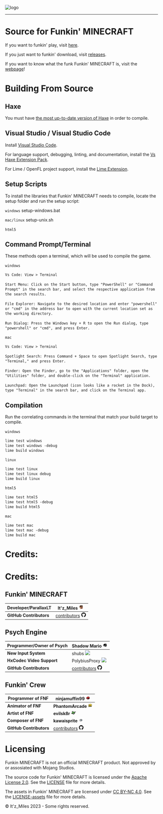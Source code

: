 

<!--This is the markdown readme. View the pretty format on the webpage:
https://github.com/Itz-Miles/Funkin-Minecraft-flixel
-->
![logo](./art/logos/logo/logoHD.png)
___
# Source for Funkin' MINECRAFT
If you want to funkin' play, visit [here](https://itz-miles.github.io/funkinMinecraft/play).

If you just want to funkin' download, visit [releases](https://github.com/Itz-Miles/Funkin-Minecraft/releases/latest).

If you want to know what the funk Funkin' MINECRAFT is, visit the [webpage](https://itz-miles.github.io/funkinMinecraft)!

# Building From Source

## Haxe
You must have [the most up-to-date version of Haxe](https://haxe.org/download/) in order to compile.

## Visual Studio / Visual Studio Code

Install [Visual Studio Code](https://code.visualstudio.com/download).

For language support, debugging, linting, and documentation, install the [Vs Haxe Extension Pack](https://marketplace.visualstudio.com/items?itemName=vshaxe.haxe-extension-pack).

For Lime / OpenFL project support, install the [Lime Extension](https://marketplace.visualstudio.com/items?itemName=openfl.lime-vscode-extension).


## Setup Scripts
To install the libraries that Funkin' MINECRAFT needs to compile, locate the setup folder and run the setup script:

`windows`
setup-windows.bat

`mac/linux`
setup-unix.sh

`html5`
## Command Prompt/Terminal

 These methods open a terminal, which will be used to compile the game.
 
`windows`
```
Vs Code: View > Terminal 

Start Menu: Click on the Start button, type "PowerShell" or "Command Prompt" in the search bar, and select the respective application from the search results.

File Explorer: Navigate to the desired location and enter "powershell" or "cmd" in the address bar to open with the current location set as the working directory.

Run Dialog: Press the Windows key + R to open the Run dialog, type "powershell" or "cmd", and press Enter.
```

`mac`
```
Vs Code: View > Terminal

Spotlight Search: Press Command + Space to open Spotlight Search, type "Terminal," and press Enter.

Finder: Open the Finder, go to the "Applications" folder, open the "Utilities" folder, and double-click on the "Terminal" application.

Launchpad: Open the Launchpad (icon looks like a rocket in the Dock), type "Terminal" in the search bar, and click on the Terminal app.
```

## Compilation
Run the correlating commands in the terminal that match your build target to compile.

`windows`
```
lime test windows
lime test windows -debug
lime build windows
```

`linux`
```
lime test linux
lime test linux debug
lime build linux
```

`html5`
``` 
lime test html5
lime test html5 -debug
lime build html5
```

`mac`
```
lime test mac
lime test mac -debug
lime build mac
```

# Credits:

# Credits:

## Funkin' MINECRAFT

| **Developer/ParallaxLT** | **It'z_Miles** <img src="./assets/shared/images/icons/miles.png" width="16">                                                                      |
| ------------------------ | ------------------------------------------------------------------------------------------------------------------------------------------------- |
| **GitHub Contributors**  | [contributors](https://github.com/Itz-Miles/Funkin-Minecraft/graphs/contributors) <img src= "./assets/shared/images/icons/github.png" width="16"> |

## Psych Engine

| **Programmer/Owner of Psych** | **Shadow Mario** <img src="./assets/shared/images/icons/shadowmario.png" width="16">                                                               |
| ----------------------------- | -------------------------------------------------------------------------------------------------------------------------------------------------- |
| **New Input System**          | shubs <img src="./assets/shared/images/icons/shubs.png" width="16">                                                                                |
| **HxCodec Video Support**     | PolybiusProxy <img src="./assets/shared/images/icons/polybiusproxy.png" width="16">                                                                |
| **GitHub Contributors**       | [contributors](https://github.com/ShadowMario/FNF-PsychEngine/graphs/contributors) <img src= "./assets/shared/images/icons/github.png" width="16"> |

## Funkin' Crew

| **Programmer of FNF**   | **ninjamuffin99** <img src="./assets/shared/images/icons/ninjamuffin99.png" width="16">                                                  |
| ----------------------- | ---------------------------------------------------------------------------------------------------------------------------------------- |
| **Animator of FNF**     | **PhantomArcade** <img src="./assets/shared/images/icons/phantomarcade.png" width="16">                                                  |
| **Artist of FNF**       | **evilsk8r** <img src="./assets/shared/images/icons/evilsk8r.png" width="16">                                                            |
| **Composer of FNF**     | **kawaisprite** <img src="./assets/shared/images/icons/kawaisprite.png" width="16">                                                      |
| **GitHub Contributors** | [contributors](https://github.com/FunkinCrew/Funkin/graphs/contributors) <img src= "./assets/shared/images/icons/github.png" width="16"> |


# Licensing

Funkin MINECRAFT is not an official MINECRAFT product. Not approved by or assosiated with Mojang Studios.

The source code for Funkin' MINECRAFT is licensed under the [Apache License 2.0](https://opensource.org/licenses/Apache-2.0). See the [LICENSE](./LICENSE) file for more details.

The assets in Funkin' MINECRAFT are licensed under [CC BY-NC 4.0](https://creativecommons.org/licenses/by-nc/4.0/). See the [LICENSE-assets](./LICENSE-assets) file for more details.

© It'z_Miles 2023 - Some rights reserved.
